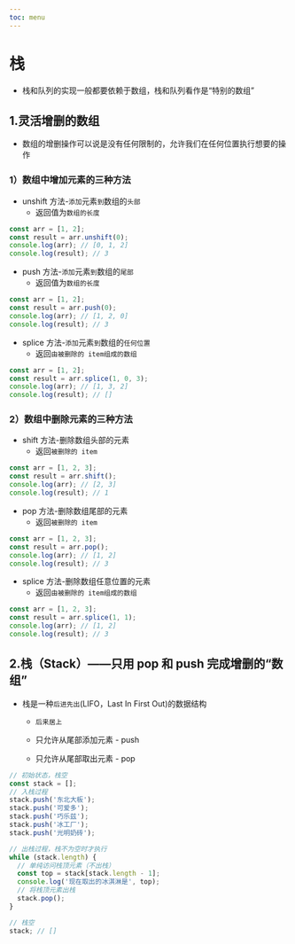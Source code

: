 ```yaml
---
toc: menu
---
```


# 栈

- 栈和队列的实现一般都要依赖于数组，栈和队列看作是“特别的数组”

## 1.灵活增删的数组

- 数组的增删操作可以说是没有任何限制的，允许我们在任何位置执行想要的操作

### 1）数组中增加元素的三种方法

- unshift 方法-`添加`元素`到`数组的`头部`
  - 返回值为`数组的长度`

```js
const arr = [1, 2];
const result = arr.unshift(0);
console.log(arr); // [0, 1, 2]
console.log(result); // 3
```

- push 方法-`添加`元素`到`数组的`尾部`
  - 返回值为`数组的长度`

```js
const arr = [1, 2];
const result = arr.push(0);
console.log(arr); // [1, 2, 0]
console.log(result); // 3
```

- splice 方法-`添加`元素`到`数组的`任何位置`
  - 返回`由被删除的 item组成的数组`

```js
const arr = [1, 2];
const result = arr.splice(1, 0, 3);
console.log(arr); // [1, 3, 2]
console.log(result); // []
```

### 2）数组中删除元素的三种方法

- shift 方法-删除数组头部的元素
  - 返回`被删除的 item`

```js
const arr = [1, 2, 3];
const result = arr.shift();
console.log(arr); // [2, 3]
console.log(result); // 1
```

- pop 方法-删除数组尾部的元素
  - 返回`被删除的 item`

```js
const arr = [1, 2, 3];
const result = arr.pop();
console.log(arr); // [1, 2]
console.log(result); // 3
```

- splice 方法-删除数组任意位置的元素
  - 返回`由被删除的 item组成的数组`

```js
const arr = [1, 2, 3];
const result = arr.splice(1, 1);
console.log(arr); // [1, 2]
console.log(result); // 3
```

## 2.栈（Stack）——只用 pop 和 push 完成增删的“数组”

- 栈是一种`后进先出`(LIFO，Last In First Out)的数据结构

  - `后来居上`

  - 只允许从尾部添加元素 - push

  - 只允许从尾部取出元素 - pop

```js
// 初始状态，栈空
const stack = [];
// 入栈过程
stack.push('东北大板');
stack.push('可爱多');
stack.push('巧乐兹');
stack.push('冰工厂');
stack.push('光明奶砖');

// 出栈过程，栈不为空时才执行
while (stack.length) {
  // 单纯访问栈顶元素（不出栈）
  const top = stack[stack.length - 1];
  console.log('现在取出的冰淇淋是', top);
  // 将栈顶元素出栈
  stack.pop();
}

// 栈空
stack; // []
```

